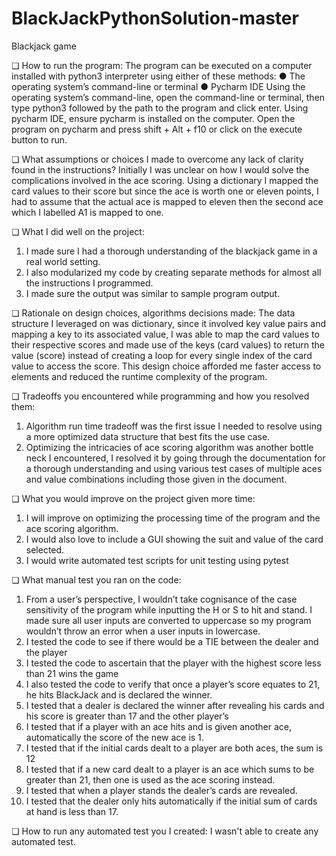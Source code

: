 # BlackJackPythonSolution-master
Blackjack game


❏	How to run the program:
The program can be executed on a computer installed with python3 interpreter using either of these methods:
●	The operating system’s command-line or terminal
●	 Pycharm IDE
Using the operating system’s command-line, open the command-line or terminal, then type python3 followed by the path to the program and click enter.
Using pycharm IDE, ensure pycharm is installed on the computer. Open the program on pycharm and press shift + Alt + f10 or click on  the execute button to run.

❏	What assumptions or choices I made to overcome any lack of clarity found in the instructions? 
Initially I was unclear on how I would solve the complications involved in the ace scoring. Using a dictionary I mapped the card values to their score but since the ace is worth one or eleven points, I had to assume that the actual ace is mapped to eleven then the second ace which  I labelled A1 is mapped to one.

❏	What I did well on the project: 
1.	I made sure I had a thorough understanding of the blackjack game in a real world setting.
2.	I also modularized my code by creating separate methods for almost all the instructions I programmed.
3.	I made sure the output was similar to sample program output.

❏	Rationale on design choices, algorithms decisions made:
The data structure I leveraged on was dictionary, since it involved key value pairs and mapping a key to its associated value, I was able to map the card values to their respective scores and made use of the keys (card values) to return the value (score) instead of creating a loop for every single index of the card value to access the score. This design choice afforded me faster access to elements and reduced the runtime complexity of the program.

❏	Tradeoffs you encountered while programming and how you resolved them: 
1.	Algorithm run time tradeoff was the first issue I needed to resolve using a more optimized data structure that best fits the use case.
2.	Optimizing the intricacies of ace scoring algorithm was another bottle neck I encountered, I resolved it by going through the documentation for a thorough understanding  and using various test cases of multiple aces and value combinations including those given in the document.

❏	What you would improve on the project given more time: 
1. I will improve on optimizing the processing time of the program and the ace scoring algorithm.
2. I would also love to include a GUI showing the suit and value of the card selected.
3. I would write automated test scripts for unit testing using pytest

❏	What manual test you ran on the code:
1.	From a user’s perspective, I wouldn’t take cognisance of the case sensitivity of the program while inputting the H or S to hit and stand. I made sure all user inputs are converted to uppercase so my program wouldn’t throw an error when a user inputs in lowercase.
2.	I tested the code to see if there would be a TIE between the dealer and the player
3.	I tested the code to ascertain that the player with the highest score less than 21 wins the game
4.	I also tested the code to verify that once a player’s score equates to 21, he hits BlackJack and is declared the winner.
5.	I tested that a dealer is declared the winner after revealing his cards and his score is greater than 17 and the other player’s
6.	I tested that if a player with an ace hits and is given another ace, automatically the score of the new ace is 1.
7.	I tested that if the initial cards dealt to a player are both aces, the sum is 12
8.	I tested that if a new card dealt to a player is an ace which sums to be greater than 21, then one is used as the ace scoring instead.
9.	I tested that when a player stands the dealer’s cards are revealed.
10.	I tested that the dealer only hits automatically if the initial sum of cards at hand is less than 17.

❏	How to run any automated test you I created: 
	I wasn't able to create any automated test.

